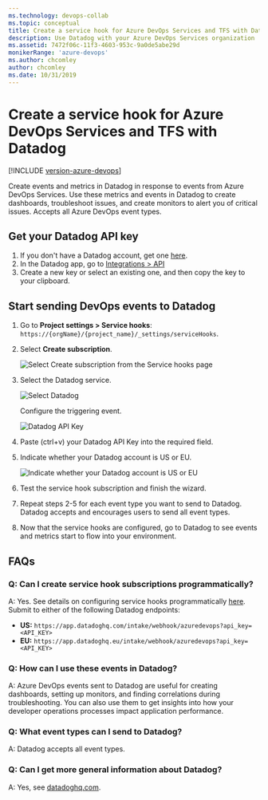 ```yaml
---
ms.technology: devops-collab
ms.topic: conceptual
title: Create a service hook for Azure DevOps Services and TFS with Datadog
description: Use Datadog with your Azure DevOps Services organization
ms.assetid: 7472f06c-11f3-4603-953c-9a0de5abe29d
monikerRange: 'azure-devops'
ms.author: chcomley
author: chcomley
ms.date: 10/31/2019
---
```


# Create a service hook for Azure DevOps Services and TFS with Datadog

[!INCLUDE [version-azure-devops](../../includes/version-azure-devops.md)]

Create events and metrics in Datadog in response to events from Azure DevOps Services. Use these metrics and events in Datadog to create dashboards, troubleshoot issues, and create monitors to alert you of critical issues. Accepts all Azure DevOps event types.

## Get your Datadog API key

1.  If you don't have a Datadog account, get one [here](https://aka.ms/AzureDevOpsDataDog).
2.  In the Datadog app, go to [Integrations > API](https://aka.ms/AzureDevOpsDataDogAPI)
3.  Create a new key or select an existing one, and then copy the key to your clipboard.

## Start sending DevOps events to Datadog

1.  Go to **Project settings > Service hooks**: `https://{orgName}/{project_name}/_settings/serviceHooks`.

2.  Select **Create subscription**.

    ![Select Create subscription from the Service hooks page](../media/service-hooks-page-select-create-subscription.png)

3.  Select the Datadog service.

    ![Select Datadog](../media/select-datadog.png)

    Configure the triggering event.

    ![Datadog API Key](../media/datadog-api-key.png)

4.  Paste (ctrl+v) your Datadog API Key into the required field.
5.  Indicate whether your Datadog account is US or EU.

    ![Indicate whether your Datadog account is US or EU](../media/datadog-US-or-EU.png)

6.  Test the service hook subscription and finish the wizard.
7.  Repeat steps 2-5 for each event type you want to send to Datadog. Datadog accepts and encourages users to send all event types.
8.  Now that the service hooks are configured, go to Datadog to see events and metrics start to flow into your environment.

## FAQs

### Q: Can I create service hook subscriptions programmatically?

A: Yes. See details on configuring service hooks programmatically [here](https://docs.microsoft.com/azure/devops/service-hooks/create-subscription?view=azure-devops). Submit to either of the following Datadog endpoints:

* **US:** `https://app.datadoghq.com/intake/webhook/azuredevops?api_key=<API_KEY>`
* **EU:** `https://app.datadoghq.eu/intake/webhook/azuredevops?api_key=<API_KEY>`

### Q: How can I use these events in Datadog?

A: Azure DevOps events sent to Datadog are useful for creating dashboards, setting up monitors, and finding correlations during troubleshooting. You can also use them to get insights into how your developer operations processes impact application performance.

### Q: What event types can I send to Datadog?

A: Datadog accepts all event types.

### Q: Can I get more general information about Datadog?

A: Yes, see [datadoghq.com](https://datadoghq.com).
